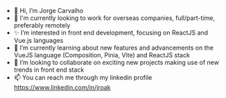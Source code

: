 - 👋 Hi, I’m Jorge Carvalho
- 👀 I'm currently looking to work for overseas companies, full/part-time, preferably remotely
- ✨ I’m interested in front end development, focusing on ReactJS and Vue.js languages
- 🌱 I’m currently learning about new features and advancements on the VueJS language (Composition, Pinia, Vite) and ReactJS stack
- 💞️ I’m looking to collaborate on exciting new projects making use of new trends in front end stack
- 📫 You can reach me through my linkedin profile https://www.linkedin.com/in/jroak

<!---
joakweb/joakweb is a ✨ special ✨ repository because its `README.md` (this file) appears on your GitHub profile.
You can click the Preview link to take a look at your changes.
--->
